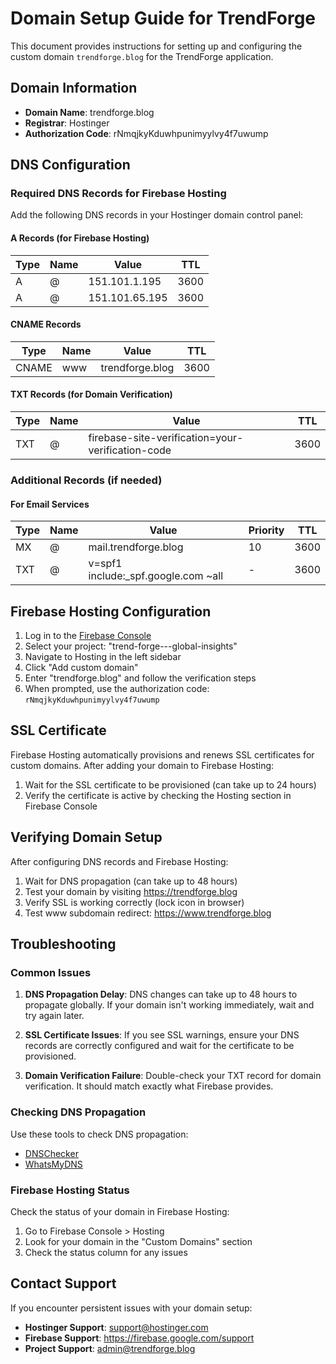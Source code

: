 # Domain Setup Guide for TrendForge

This document provides instructions for setting up and configuring the custom domain `trendforge.blog` for the TrendForge application.

## Domain Information

- **Domain Name**: trendforge.blog
- **Registrar**: Hostinger
- **Authorization Code**: rNmqjkyKduwhpunimyylvy4f7uwump

## DNS Configuration

### Required DNS Records for Firebase Hosting

Add the following DNS records in your Hostinger domain control panel:

#### A Records (for Firebase Hosting)

| Type | Name | Value | TTL |
|------|------|-------|-----|
| A | @ | 151.101.1.195 | 3600 |
| A | @ | 151.101.65.195 | 3600 |

#### CNAME Records

| Type | Name | Value | TTL |
|------|------|-------|-----|
| CNAME | www | trendforge.blog | 3600 |

#### TXT Records (for Domain Verification)

| Type | Name | Value | TTL |
|------|------|-------|-----|
| TXT | @ | firebase-site-verification=your-verification-code | 3600 |

### Additional Records (if needed)

#### For Email Services

| Type | Name | Value | Priority | TTL |
|------|------|-------|----------|-----|
| MX | @ | mail.trendforge.blog | 10 | 3600 |
| TXT | @ | v=spf1 include:_spf.google.com ~all | - | 3600 |

## Firebase Hosting Configuration

1. Log in to the [Firebase Console](https://console.firebase.google.com/)
2. Select your project: "trend-forge---global-insights"
3. Navigate to Hosting in the left sidebar
4. Click "Add custom domain"
5. Enter "trendforge.blog" and follow the verification steps
6. When prompted, use the authorization code: `rNmqjkyKduwhpunimyylvy4f7uwump`

## SSL Certificate

Firebase Hosting automatically provisions and renews SSL certificates for custom domains. After adding your domain to Firebase Hosting:

1. Wait for the SSL certificate to be provisioned (can take up to 24 hours)
2. Verify the certificate is active by checking the Hosting section in Firebase Console

## Verifying Domain Setup

After configuring DNS records and Firebase Hosting:

1. Wait for DNS propagation (can take up to 48 hours)
2. Test your domain by visiting https://trendforge.blog
3. Verify SSL is working correctly (lock icon in browser)
4. Test www subdomain redirect: https://www.trendforge.blog

## Troubleshooting

### Common Issues

1. **DNS Propagation Delay**: DNS changes can take up to 48 hours to propagate globally. If your domain isn't working immediately, wait and try again later.

2. **SSL Certificate Issues**: If you see SSL warnings, ensure your DNS records are correctly configured and wait for the certificate to be provisioned.

3. **Domain Verification Failure**: Double-check your TXT record for domain verification. It should match exactly what Firebase provides.

### Checking DNS Propagation

Use these tools to check DNS propagation:
- [DNSChecker](https://dnschecker.org/)
- [WhatsMyDNS](https://www.whatsmydns.net/)

### Firebase Hosting Status

Check the status of your domain in Firebase Hosting:
1. Go to Firebase Console > Hosting
2. Look for your domain in the "Custom Domains" section
3. Check the status column for any issues

## Contact Support

If you encounter persistent issues with your domain setup:

- **Hostinger Support**: support@hostinger.com
- **Firebase Support**: https://firebase.google.com/support
- **Project Support**: admin@trendforge.blog

